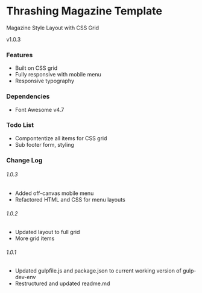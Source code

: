 # Thrashing Magazine Template

Magazine Style Layout with CSS Grid

v1.0.3

### Features

* Built on CSS grid
* Fully responsive with mobile menu
* Responsive typography

### Dependencies

* Font Awesome v4.7

### Todo List

* Compontentize all items for CSS grid
* Sub footer form, styling

### Change Log

###### 1.0.3

* Added off-canvas mobile menu
* Refactored HTML and CSS for menu layouts

###### 1.0.2

* Updated layout to full grid
* More grid items

###### 1.0.1

* Updated gulpfile.js and package.json to current working version of gulp-dev-env
* Restructured and updated readme.md

